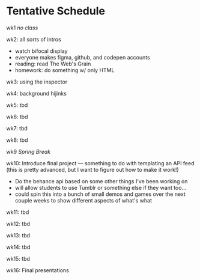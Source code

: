 # Tentative Schedule

wk1 _no class_

wk2: all sorts of intros
  * watch bifocal display
  * everyone makes figma, github, and codepen accounts
  * reading: read The Web's Grain
  * homework: do something w/ only HTML
  
wk3: using the inspector

wk4: background hijinks

wk5: tbd

wk6: tbd

wk7: tbd

wk8: tbd

wk9 _Spring Break_

wk10: Introduce final project — something to do with templating an API feed (this is pretty advanced, but I want to figure out how to make it work!)
  - Do the behance api based on some other things I've been working on
  - will allow students to use Tumblr or something else if they want too...
  - could spin this into a bunch of small demos and games over the next couple weeks to show different aspects of what's what

wk11: tbd

wk12: tbd

wk13: tbd

wk14: tbd

wk15: tbd

wk16: Final presentations

